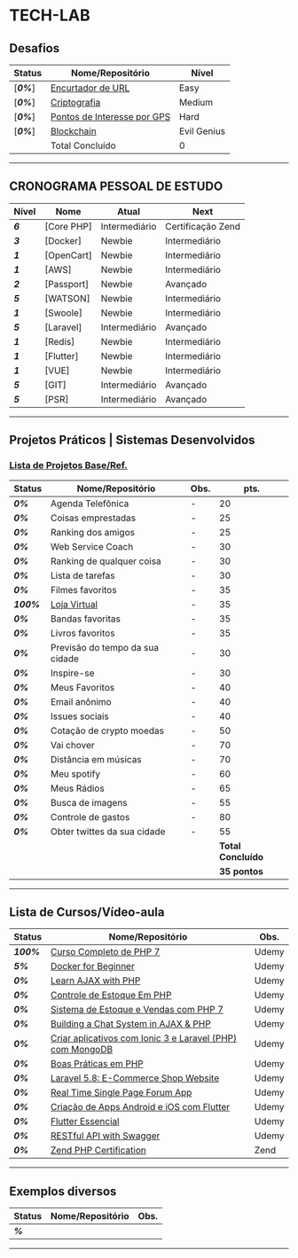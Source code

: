 # TECH-LAB



## Desafios

| **Status**  | **Nome/Repositório**  | **Nível**  |
|---|---|---|
| [**_0%_**] |    [Encurtador de URL](https://github.com/me42th/desafios/tree/master/1%20-%20Easy/Encurtador%20de%20URL)  | Easy  |
| [**_0%_**] |    [Criptografia](https://github.com/me42th/desafios/tree/master/2%20-%20Medium/Criptografia)  | Medium  |
| [**_0%_**] |    [Pontos de Interesse por GPS](https://github.com/me42th/desafios/tree/master/3%20-%20Hard/Pontos%20de%20Interesse)  | Hard  |
| [**_0%_**] |    [Blockchain](https://github.com/me42th/desafios/tree/master/4%20-%20Evil%20Genius/Blockchain)  | Evil Genius  |
|  | Total Concluído  | 0 |

------------

## CRONOGRAMA PESSOAL DE ESTUDO

| **Nível**  | **Nome**  | **Atual**  |  **Next**  |
|---|---|---|---|
| **_6_** |    [Core PHP]  | Intermediário | Certificação Zend  |
| **_3_** |    [Docker]  | Newbie  | Intermediário  |
| **_1_** |    [OpenCart]  | Newbie  | Intermediário  |
| **_1_** |    [AWS]  | Newbie  | Intermediário  |
| **_2_** |    [Passport]  | Newbie  | Avançado  |
| **_5_** |    [WATSON]  | Newbie  | Intermediário  |
| **_1_** |    [Swoole]  | Newbie  | Intermediário  |
| **_5_** |    [Laravel]  | Intermediário  | Avançado  |
| **_1_** |    [Redis]  | Newbie  | Intermediário  |
| **_1_** |    [Flutter]  | Newbie  | Intermediário  |
| **_1_** |    [VUE]  | Newbie  | Intermediário  |
| **_5_** |    [GIT]  | Intermediário  | Avançado  |
| **_5_** |    [PSR]  | Intermediário  | Avançado  |

------------


## Projetos Práticos | Sistemas Desenvolvidos
### [Lista de Projetos Base/Ref.](https://github.com/me42th/ListaDeDesafiosProgramacao)
| **Status**  | **Nome/Repositório**  | **Obs.**  |  **pts.**  |
|---|---|---|---|
| **_0%_** | Agenda Telefônica |  -  | 20 |
| **_0%_** | Coisas emprestadas  |  -  | 25 |
| **_0%_** | Ranking dos amigos  |  -  | 25 |
| **_0%_** | Web Service Coach  |  -  | 30 |
| **_0%_** | Ranking de qualquer coisa  |  -  | 30 |
| **_0%_** | Lista de tarefas  |  -  | 30 |
| **_0%_** | Filmes favoritos  |  -  | 35 |
| **_100%_** | [Loja Virtual](https://github.com/me42th/eco) |  -  | 35 |
| **_0%_** | Bandas favoritas  |  -  | 35 |
| **_0%_** | Livros favoritos  |  -  | 35 |
| **_0%_** | Previsão do tempo da sua cidade  |  -  | 30 |
| **_0%_** | Inspire-se  |  -  | 30 |
| **_0%_** | Meus Favoritos  |  -  | 40 |
| **_0%_** | Email anônimo  |  -  | 40 |
| **_0%_** | Issues sociais  |  -  | 40 |
| **_0%_** | Cotação de crypto moedas  |  -  | 50 |
| **_0%_** | Vai chover  |  -  | 70 |
| **_0%_** | Distância em músicas   |  -  | 70 |
| **_0%_** | Meu spotify  |  -  | 60 |
| **_0%_** | Meus Rádios  |  -  | 65 |
| **_0%_** | Busca de imagens  |  -  | 55 |
| **_0%_** | Controle de gastos  |  -  | 80 |
| **_0%_** | Obter twittes da sua cidade  |  -  | 55 |
|   |   |   |**Total Concluído**|
|   |   |   |**35 pontos**|

------------

## Lista de Cursos/Vídeo-aula

| **Status**  | **Nome/Repositório**  | **Obs.**  |
|---|---|---|
| **_100%_**  | [Curso Completo de PHP 7](https://www.udemy.com/curso-php-7-online/)  |  Udemy |
| **_5%_** | [Docker for Beginner](https://www.udemy.com/docker-for-beginner)  |   Udemy |
| **_0%_** | [Learn AJAX with PHP](https://www.udemy.com/learn-ajax-with-php/)  |   Udemy |
| **_0%_** | [Controle de Estoque Em PHP](https://www.udemy.com/controle-de-estoque-em-php/)  |   Udemy |
| **_0%_** | [Sistema de Estoque e Vendas com PHP 7 ](https://www.udemy.com/sistema-de-estoque-e-vendas-com-php-7/)  |   Udemy  |
| **_0%_** | [Building a Chat System in AJAX & PHP ](https://www.udemy.com/chat-system-in-php-ajax/)  |   Udemy |
| **_0%_**   | [Criar aplicativos com Ionic 3 e Laravel (PHP) com MongoDB ](https://www.udemy.com/criar-aplicativos-com-ionic-3-e-laravelphp-com-mongodb/)  |   Udemy  |
| **_0%_** | [Boas Práticas em PHP](https://www.udemy.com/boas-praticas-em-php/)  |   Udemy  |
| **_0%_**  | [Laravel 5.8: E-Commerce Shop Website ](https://www.udemy.com/laravel-ecommerce-shop/)  | Udemy  |
| **_0%_**   | [ Real Time Single Page Forum App](https://www.udemy.com/real-time-single-page-forum-app-with-pusher-laravel-vuejs/)  |   Udemy  |
| **_0%_**   | [Criação de Apps Android e iOS com Flutter](https://www.udemy.com/curso-completo-flutter-app-android-ios/)  |   Udemy  |
| **_0%_**  | [Flutter Essencial ](https://www.udemy.com/flutter-essencial/)  |   Udemy  |
| **_0%_**  | [RESTful API  with Swagger ](https://www.udemy.com/api-testing-and-documentation-with-swagger-from-scratch/)  |  Udemy  |
| **_0%_**  | [Zend PHP Certification](http://www.zend.com/en/services/certification/php-certification)  |  Zend |

------------




## Exemplos diversos

| **Status**  | **Nome/Repositório**  | **Obs.**  |
|---|---|---|
| **_%_** |    []()  |   |

------------
